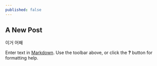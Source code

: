 ```yaml
---
published: false
---
```

## A New Post

이거 어째

Enter text in [Markdown](http://daringfireball.net/projects/markdown/). Use the toolbar above, or click the **?** button for formatting help.
